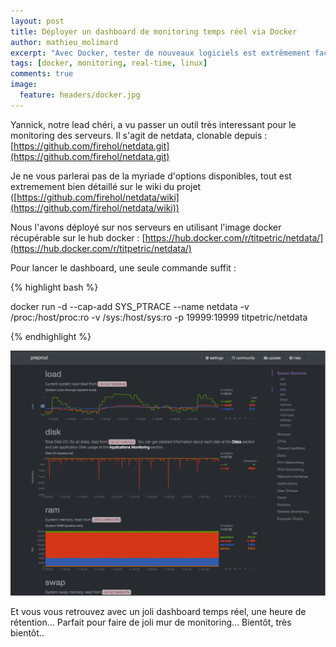 ```yaml
---
layout: post
title: Déployer un dashboard de monitoring temps réel via Docker
author: mathieu_molimard
excerpt: "Avec Docker, tester de nouveaux logiciels est extrêmement facile, nous allons tester aujourd'hui un outil de monitoring temps reel"
tags: [docker, monitoring, real-time, linux]
comments: true
image:
  feature: headers/docker.jpg
---
```


Yannick, notre lead chéri, a vu passer un outil très interessant pour le monitoring des serveurs. Il s'agit de netdata, clonable depuis : [https://github.com/firehol/netdata.git](https://github.com/firehol/netdata.git)

Je ne vous parlerai pas de la myriade d'options disponibles, tout est extremement bien détaillé sur le wiki du projet ([https://github.com/firehol/netdata/wiki](https://github.com/firehol/netdata/wiki))

Nous l'avons déployé sur nos serveurs en utilisant l'image docker récupérable sur le hub docker : [https://hub.docker.com/r/titpetric/netdata/](https://hub.docker.com/r/titpetric/netdata/)

Pour lancer le dashboard, une seule commande suffit :

{% highlight bash %}

docker run -d --cap-add SYS_PTRACE --name netdata -v /proc:/host/proc:ro -v /sys:/host/sys:ro -p 19999:19999 titpetric/netdata

{% endhighlight %}


<img src="/images/2016-04-20/netdata.png">

Et vous vous retrouvez avec un joli dashboard temps réel, une heure de rétention... Parfait pour faire de joli mur de monitoring... Bientôt, très bientôt..
